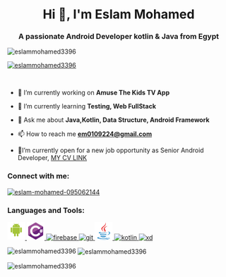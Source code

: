 <h1 align="center">Hi 👋, I'm Eslam Mohamed</h1>
<h3 align="center">A passionate Android Developer kotlin & Java from Egypt</h3>

<p align="left"> <img src="https://komarev.com/ghpvc/?username=eslammohamed3396&label=Profile%20views&color=0e75b6&style=flat" alt="eslammohamed3396" /> </p>

<p align="left"> <a href="https://github.com/ryo-ma/github-profile-trophy"><img src="https://github-profile-trophy.vercel.app/?username=eslammohamed3396" alt="eslammohamed3396" /></a> </p>

<p align="left"> <a href="https://twitter.com/" target="blank"><img src="https://img.shields.io/twitter/follow/?logo=twitter&style=for-the-badge" alt="" /></a> </p>

- 🔭 I’m currently working on **Amuse The Kids TV App**

- 🌱 I’m currently learning **Testing, Web FullStack**

- 💬 Ask me about **Java,Kotlin, Data Structure, Android Framework**

- 📫 How to reach me **em0109224@gmail.com**

- 📄I’m currently open for a new job opportunity as Senior Android Developer, <a href="https://drive.google.com/file/d/1ACjs_ZVWaNiMnt6q6mA4flNJ4UUZfj91/view?usp=sharing"> MY CV LINK</a>

<h3 align="left">Connect with me:</h3>
<p align="left">
<a href="https://linkedin.com/in/eslam-mohamed-095062144" target="blank"><img align="center" src="https://raw.githubusercontent.com/rahuldkjain/github-profile-readme-generator/master/src/images/icons/Social/linked-in-alt.svg" alt="eslam-mohamed-095062144" height="30" width="40" /></a>
</p>

<h3 align="left">Languages and Tools:</h3>
<p align="left"> <a href="https://developer.android.com" target="_blank" rel="noreferrer"> <img src="https://raw.githubusercontent.com/devicons/devicon/master/icons/android/android-original-wordmark.svg" alt="android" width="40" height="40"/> </a> <a href="https://www.w3schools.com/cs/" target="_blank" rel="noreferrer"> <img src="https://raw.githubusercontent.com/devicons/devicon/master/icons/csharp/csharp-original.svg" alt="csharp" width="40" height="40"/> </a> <a href="https://firebase.google.com/" target="_blank" rel="noreferrer"> <img src="https://www.vectorlogo.zone/logos/firebase/firebase-icon.svg" alt="firebase" width="40" height="40"/> </a> <a href="https://git-scm.com/" target="_blank" rel="noreferrer"> <img src="https://www.vectorlogo.zone/logos/git-scm/git-scm-icon.svg" alt="git" width="40" height="40"/> </a> <a href="https://www.java.com" target="_blank" rel="noreferrer"> <img src="https://raw.githubusercontent.com/devicons/devicon/master/icons/java/java-original.svg" alt="java" width="40" height="40"/> </a> <a href="https://kotlinlang.org" target="_blank" rel="noreferrer"> <img src="https://www.vectorlogo.zone/logos/kotlinlang/kotlinlang-icon.svg" alt="kotlin" width="40" height="40"/> </a> <a href="https://www.adobe.com/products/xd.html" target="_blank" rel="noreferrer"> <img src="https://cdn.worldvectorlogo.com/logos/adobe-xd.svg" alt="xd" width="40" height="40"/> </a> </p>

<p><img align="left" src="https://github-readme-stats.vercel.app/api/top-langs?username=eslammohamed3396&show_icons=true&locale=en&layout=compact" alt="eslammohamed3396" /></p>

<p>&nbsp;<img align="center" src="https://github-readme-stats.vercel.app/api?username=eslammohamed3396&show_icons=true&locale=en" alt="eslammohamed3396" /></p>

<p><img align="center" src="https://github-readme-streak-stats.herokuapp.com/?user=eslammohamed3396&" alt="eslammohamed3396" /></p>

